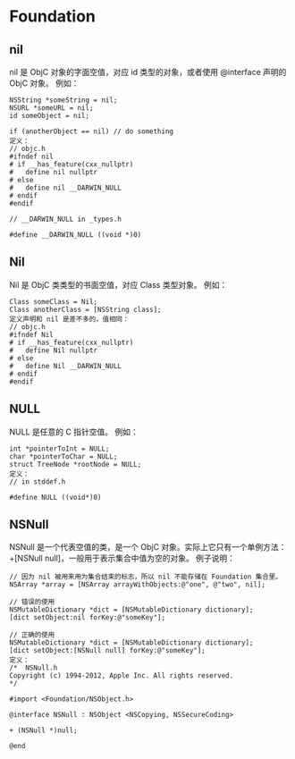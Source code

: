 #  Foundation
## nil
nil 是 ObjC 对象的字面空值，对应 id 类型的对象，或者使用 @interface 声明的 ObjC 对象。
例如：

```
NSString *someString = nil;
NSURL *someURL = nil;
id someObject = nil;

if (anotherObject == nil) // do something
定义：
// objc.h
#ifndef nil
# if __has_feature(cxx_nullptr)
#   define nil nullptr
# else
#   define nil __DARWIN_NULL
# endif
#endif

// __DARWIN_NULL in _types.h

#define __DARWIN_NULL ((void *)0)
```

## Nil

Nil 是 ObjC 类类型的书面空值，对应 Class 类型对象。
例如：
```
Class someClass = Nil;
Class anotherClass = [NSString class];
定义声明和 nil 是差不多的，值相同：
// objc.h
#ifndef Nil
# if __has_feature(cxx_nullptr)
#   define Nil nullptr
# else
#   define Nil __DARWIN_NULL
# endif
#endif
```

## NULL

NULL 是任意的 C 指针空值。
例如：
```
int *pointerToInt = NULL;
char *pointerToChar = NULL;
struct TreeNode *rootNode = NULL;
定义：
// in stddef.h

#define NULL ((void*)0)
```
## NSNull

NSNull 是一个代表空值的类，是一个 ObjC 对象。实际上它只有一个单例方法：+[NSNull null]，一般用于表示集合中值为空的对象。
例子说明：
```
// 因为 nil 被用来用为集合结束的标志，所以 nil 不能存储在 Foundation 集合里。
NSArray *array = [NSArray arrayWithObjects:@"one", @"two", nil];

// 错误的使用
NSMutableDictionary *dict = [NSMutableDictionary dictionary];
[dict setObject:nil forKey:@"someKey"];

// 正确的使用
NSMutableDictionary *dict = [NSMutableDictionary dictionary];
[dict setObject:[NSNull null] forKey:@"someKey"];
定义：
/*  NSNull.h
Copyright (c) 1994-2012, Apple Inc. All rights reserved.
*/

#import <Foundation/NSObject.h>

@interface NSNull : NSObject <NSCopying, NSSecureCoding>

+ (NSNull *)null;

@end
```
